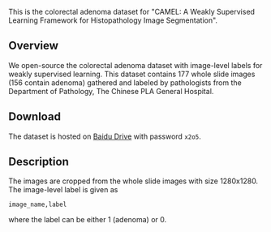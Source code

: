 This is the colorectal adenoma dataset for "CAMEL: A Weakly Supervised Learning Framework for Histopathology Image Segmentation".

## Overview

We open-source the colorectal adenoma dataset with image-level labels for weakly supervised learning. This dataset contains 177 whole slide images (156 contain adenoma) gathered and labeled by pathologists from the Department of Pathology, The Chinese PLA General Hospital.

## Download

The dataset is hosted on [Baidu Drive](https://pan.baidu.com/s/1kk3rUgFkY7b3FX9g--w_5g) with password `x2o5`.

## Description

The images are cropped from the whole slide images with size 1280x1280. The image-level label is given as 

`
image_name,label
`

where the label can be either 1 (adenoma) or 0.